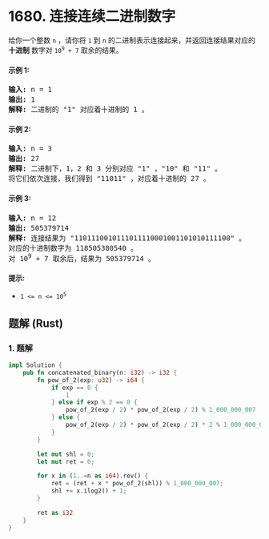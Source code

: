 # 1680. 连接连续二进制数字
给你一个整数 `n` ，请你将 `1` 到 `n` 的二进制表示连接起来，并返回连接结果对应的 **十进制** 数字对 <code>10<sup>9</sup> + 7</code> 取余的结果。

#### 示例 1:
<pre>
<strong>输入:</strong> n = 1
<strong>输出:</strong> 1
<strong>解释:</strong> 二进制的 "1" 对应着十进制的 1 。
</pre>

#### 示例 2:
<pre>
<strong>输入:</strong> n = 3
<strong>输出:</strong> 27
<strong>解释:</strong> 二进制下，1，2 和 3 分别对应 "1" ，"10" 和 "11" 。
将它们依次连接，我们得到 "11011" ，对应着十进制的 27 。
</pre>

#### 示例 3:
<pre>
<strong>输入:</strong> n = 12
<strong>输出:</strong> 505379714
<strong>解释:</strong> 连接结果为 "1101110010111011110001001101010111100" 。
对应的十进制数字为 118505380540 。
对 10<sup>9</sup> + 7 取余后，结果为 505379714 。
</pre>

#### 提示:
* <code>1 <= n <= 10<sup>5</sup></code>

## 题解 (Rust)

### 1. 题解
```Rust
impl Solution {
    pub fn concatenated_binary(n: i32) -> i32 {
        fn pow_of_2(exp: u32) -> i64 {
            if exp == 0 {
                1
            } else if exp % 2 == 0 {
                pow_of_2(exp / 2) * pow_of_2(exp / 2) % 1_000_000_007
            } else {
                pow_of_2(exp / 2) * pow_of_2(exp / 2) * 2 % 1_000_000_007
            }
        }

        let mut shl = 0;
        let mut ret = 0;

        for x in (1..=n as i64).rev() {
            ret = (ret + x * pow_of_2(shl)) % 1_000_000_007;
            shl += x.ilog2() + 1;
        }

        ret as i32
    }
}
```
